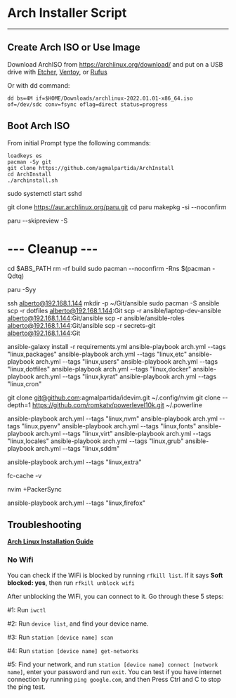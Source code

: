 # Arch Installer Script


---
## Create Arch ISO or Use Image

Download ArchISO from <https://archlinux.org/download/> and put on a USB drive with [Etcher](https://www.balena.io/etcher/), [Ventoy](https://www.ventoy.net/en/index.html), or [Rufus](https://rufus.ie/en/)

Or with dd command:

```
dd bs=4M if=$HOME/Downloads/archlinux-2022.01.01-x86_64.iso of=/dev/sdc conv=fsync oflag=direct status=progress
```

## Boot Arch ISO

From initial Prompt type the following commands:

```
loadkeys es
pacman -Sy git
git clone https://github.com/agmalpartida/ArchInstall
cd ArchInstall
./archinstall.sh
```
sudo systemctl start sshd

git clone https://aur.archlinux.org/paru.git
cd paru
makepkg -si --noconfirm

paru --skipreview -S <paquete>

# --- Cleanup ---

cd $ABS_PATH
rm -rf build
sudo pacman --noconfirm -Rns $(pacman -Qdtq)

paru -Syy

ssh alberto@192.168.1.144
    mkdir -p ~/Git/ansible
sudo pacman -S ansible
scp -r dotfiles alberto@192.168.1.144:Git
scp -r ansible/laptop-dev-ansible alberto@192.168.1.144:Git/ansible
scp -r ansible/ansible-roles alberto@192.168.1.144:Git/ansible
scp -r secrets-git alberto@192.168.1.144:Git

ansible-galaxy install -r requirements.yml
ansible-playbook arch.yml --tags "linux,packages"
ansible-playbook arch.yml --tags "linux,etc"
ansible-playbook arch.yml --tags "linux,users"
ansible-playbook arch.yml --tags "linux,dotfiles"
ansible-playbook arch.yml --tags "linux,docker"
ansible-playbook arch.yml --tags "linux,kyrat"
ansible-playbook arch.yml --tags "linux,cron"

git clone git@github.com:agmalpartida/idevim.git ~/.config/nvim
git clone --depth=1 https://github.com/romkatv/powerlevel10k.git ~/.powerline

ansible-playbook arch.yml --tags "linux,nvm"
ansible-playbook arch.yml --tags "linux,pyenv"
ansible-playbook arch.yml --tags "linux,fonts"
ansible-playbook arch.yml --tags "linux,virt"
ansible-playbook arch.yml --tags "linux,locales"
ansible-playbook arch.yml --tags "linux,grub"
ansible-playbook arch.yml --tags "linux,sddm"

ansible-playbook arch.yml --tags "linux,extra"

fc-cache -v

nvim +PackerSync

ansible-playbook arch.yml --tags "linux,firefox"


## Troubleshooting

__[Arch Linux Installation Guide](https://github.com/rickellis/Arch-Linux-Install-Guide)__

### No Wifi

You can check if the WiFi is blocked by running `rfkill list`.
If it says **Soft blocked: yes**, then run `rfkill unblock wifi`

After unblocking the WiFi, you can connect to it. Go through these 5 steps:

#1: Run `iwctl`

#2: Run `device list`, and find your device name.

#3: Run `station [device name] scan`

#4: Run `station [device name] get-networks`

#5: Find your network, and run `station [device name] connect [network name]`, enter your password and run `exit`. You can test if you have internet connection by running `ping google.com`, and then Press Ctrl and C to stop the ping test.

